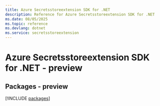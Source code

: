 ```yaml
---
title: Azure Secretsstoreextension SDK for .NET
description: Reference for Azure Secretsstoreextension SDK for .NET
ms.date: 08/05/2025
ms.topic: reference
ms.devlang: dotnet
ms.service: secretsstoreextension
---
```

# Azure Secretsstoreextension SDK for .NET - preview
## Packages - preview
[!INCLUDE [packages](secretsstoreextension-index.md)]